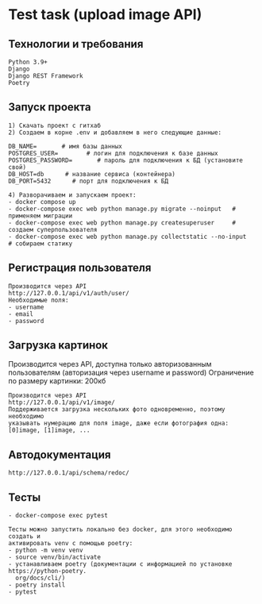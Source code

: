 # Test task (upload image API)

## Технологии и требования
```
Python 3.9+
Django
Django REST Framework
Poetry
```

## Запуск проекта 
```
1) Скачать проект с гитхаб
2) Создаем в корне .env и добавляем в него следующие данные:

DB_NAME=       # имя базы данных
POSTGRES_USER=        # логин для подключения к базе данных
POSTGRES_PASSWORD=       # пароль для подключения к БД (установите свой)
DB_HOST=db      # название сервиса (контейнера)
DB_PORT=5432      # порт для подключения к БД

4) Разворачиваем и запускаем проект:
- docker compose up
- docker-compose exec web python manage.py migrate --noinput   # применяем миграции
- docker-compose exec web python manage.py createsuperuser     # создаем суперпользователя
- docker-compose exec web python manage.py collectstatic --no-input     # собираем статику

```

## Регистрация пользователя

```
Производится через API
http://127.0.0.1/api/v1/auth/user/
Необходимые поля:
- username
- email
- password
```

## Загрузка картинок
Производится через API, доступна только авторизованным пользователям
(авторизация через username и password)
Ограничение по размеру картинки: 200кб
```
Производится через API
http://127.0.0.1/api/v1/image/
Поддерживается загрузка нескольких фото одновременно, поэтому необходимо 
указывать нумерацию для поля image, даже если фотография одна:
[0]image, [1]image, ... 
```

## Автодокументация
```
http://127.0.0.1/api/schema/redoc/
```
## Тесты
```
- docker-compose exec pytest

Тесты можно запустить локально без docker, для этого необходимо создать и 
активировать venv с помощью poetry:
- python -m venv venv
- source venv/bin/activate
- устанавливаем poetry (документации с информацией по установке https://python-poetry.
  org/docs/cli/)
- poetry install
- pytest
```
